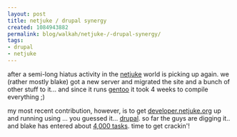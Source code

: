 ```yaml
---
layout: post
title: netjuke / drupal synergy
created: 1084943882
permalink: blog/walkah/netjuke-/-drupal-synergy/
tags:
- drupal
- netjuke
---
```

after a semi-long hiatus activity in the <a href="http://www.netjuke.org/">netjuke</a> world is picking up again. we (rather mostly blake) got a new server and migrated the site and a bunch of other stuff to it... and since it runs <a href="http://www.gentoo.org/">gentoo</a> it took 4 weeks to compile everything ;)

my most recent contribution, however, is to get <a href="http://developer.netjuke.org/">developer.netjuke.org</a> up and running using ... you guessed it... <a href="http://www.drupal.org/">drupal</a>. so far the guys are digging it.. and blake has entered about <a href="http://developer.netjuke.org/project/issues">4,000 tasks</a>. time to get crackin'!
